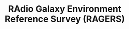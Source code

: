 ---
layout: page
title: RAdio Galaxy Environment Reference Survey (RAGERS)
img: /assets/img/projects/ragers/jcmt.jpg
redirect: https://www.eaobservatory.org/jcmt/science/large-programs/ragers/
importance: 5
---